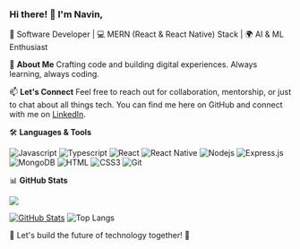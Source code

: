### Hi there! 👋 I'm Navin,

🚀 Software Developer | 💻 MERN (React & React Native) Stack | 🌍 AI & ML Enthusiast

🌟 **About Me**
Crafting code and building digital experiences. Always learning, always coding.

📫 **Let's Connect**
Feel free to reach out for collaboration, mentorship, or just to chat about all things tech. You can find me here on GitHub and connect with me on [LinkedIn](https://www.linkedin.com/in/navin-prasanth-r-1b6b1321b/).

🛠️ **Languages & Tools**

![Javascript](https://img.shields.io/badge/Javascript-F0DB4F?style=for-the-badge&labelColor=black&logo=javascript&logoColor=F0DB4F)
![Typescript](https://img.shields.io/badge/Typescript-007acc?style=for-the-badge&labelColor=black&logo=typescript&logoColor=007acc)
![React](https://img.shields.io/badge/-React-61DBFB?style=for-the-badge&labelColor=black&logo=react&logoColor=61DBFB)
![React Native](https://img.shields.io/badge/React_Native-20232A?style=for-the-badge&logo=react&logoColor=61DAFB)
![Nodejs](https://img.shields.io/badge/Nodejs-3C873A?style=for-the-badge&labelColor=black&logo=node.js&logoColor=3C873A)
![Express.js](https://img.shields.io/badge/Express.js-000000?style=for-the-badge&logo=express&logoColor=white)
![MongoDB](https://img.shields.io/badge/MongoDB-4EA94B?style=for-the-badge&logo=mongodb&logoColor=white)
![HTML](https://img.shields.io/badge/HTML5-E34F26?style=for-the-badge&logo=html5&logoColor=white)
![CSS3](https://img.shields.io/badge/CSS3-1572B6?style=for-the-badge&logo=css3&logoColor=white)
![Git](https://img.shields.io/badge/Git-F05032?style=for-the-badge&logo=git&logoColor=white)


📊 **GitHub Stats**

![](https://komarev.com/ghpvc/?username=your-github-navinym10&color=blue)

[![GitHub Stats](https://github-readme-stats.vercel.app/api?username=navinym10&show_icons=true&theme=radical)](https://github.com/navinym10)
![Top Langs](https://github-readme-stats.vercel.app/api/top-langs/?username=navinym10&layout=compact)

🚀 Let's build the future of technology together! 🌟

